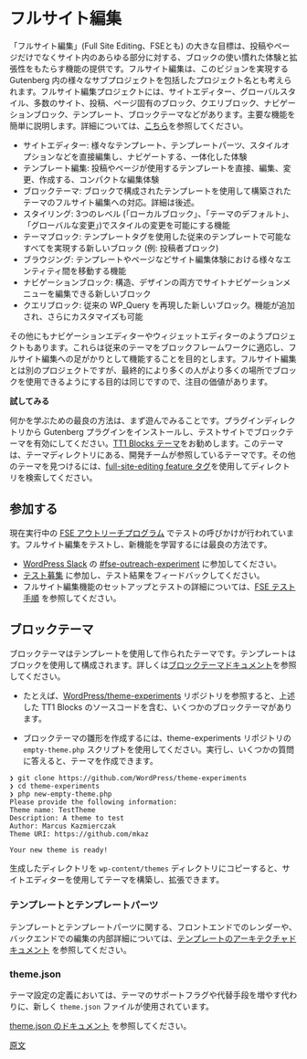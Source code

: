 <!--
# Full Site Editing
 -->
# フルサイト編集

<!--
At the highest level, the vision of Full Site Editing is to provide a collection of features that bring the familiar experience and extendability of blocks to all parts of your site rather than just post and pages. You can think of Full Site Editing as the umbrella project name for various sub-projects within Gutenberg that make this vision possible. Projects under Full Site Editing (FSE) include everything from the Site Editor, Global Styles, numerous Site/Post/Page specific blocks, Query block, Navigation block, Templates, and block themes. What follows are brief descriptions of the major pieces with more details found [here](https://github.com/WordPress/gutenberg/issues/24551):
 -->
「フルサイト編集」(Full Site Editing、FSEとも) の大きな目標は、投稿やページだけでなくサイト内のあらゆる部分に対する、ブロックの使い慣れた体験と拡張性をもたらす機能の提供です。フルサイト編集は、このビジョンを実現する Gutenberg 内の様々なサブプロジェクトを包括したプロジェクト名とも考えられます。フルサイト編集プロジェクトには、サイトエディター、グローバルスタイル、多数のサイト、投稿、ページ固有のブロック、クエリブロック、ナビゲーションブロック、テンプレート、ブロックテーマなどがあります。主要な機能を簡単に説明します。詳細については、[こちら](https://github.com/WordPress/gutenberg/issues/24551)を参照してください。

<!--

- Site Editor: the cohesive experience that allows you to directly edit and navigate between various templates, template parts, styling options, and more.
- Template Editing: a scaled down direct editing experience allowing you to edit/change/create the template a post/page uses.
- Block Theme: work to allow for a theme that's built using templates composed using blocks that works with full site editing. More below.
- Styling: the feature that enables styling modifications across three levels (local blocks, theme defaults, and global modifications).
- Theme Blocks: new blocks that accomplish everything possible in traditional templates using template tags (ex: Post Author Block).
- Browsing: the feature that unlocks the ability to navigate between various entities in the site editing experience including templates, pages, etc.
- Navigation Block: a new block that allows you to edit a site's navigation menu, both in terms of structure and design.
- Query Block: a new block that replicates the classic WP_Query and allows for further customization with additional functionality.
 -->
- サイトエディター: 様々なテンプレート、テンプレートパーツ、スタイルオプションなどを直接編集し、ナビゲートする、一体化した体験
- テンプレート編集: 投稿やページが使用するテンプレートを直接、編集、変更、作成する、コンパクトな編集体験
- ブロックテーマ: ブロックで構成されたテンプレートを使用して構築されたテーマのフルサイト編集への対応。詳細は後述。
- スタイリング: 3つのレベル (「ローカルブロック」、「テーマのデフォルト」、「グローバルな変更」)でスタイルの変更を可能にする機能
- テーマブロック: テンプレートタグを使用した従来のテンプレートで可能なすべてを実現する新しいブロック (例: 投稿者ブロック)
- ブラウジング: テンプレートやページなどサイト編集体験における様々なエンティティ間を移動する機能
- ナビゲーションブロック: 構造、デザインの両方でサイトナビゲーションメニューを編集できる新しいブロック
- クエリブロック: 従来の WP_Query を再現した新しいブロック。機能が追加され、さらにカスタマイズも可能

<!--
There are other projects, like the Navigation Editor and Widget Editor, that are meant to specifically help classic themes begin adapting more to the block framework and to act as a stepping stone of sorts to Full Site Editing. These are separate projects from Full Site Editing though but are worth being aware of as they ultimately help the cause of getting more people adjusted to using blocks in more places.
 -->
その他にもナビゲーションエディターやウィジェットエディターのようプロジェクトもあります。これらは従来のテーマをブロックフレームワークに適応し、フルサイト編集への足がかりとして機能することを目的とします。フルサイト編集とは別のプロジェクトですが、最終的により多くの人がより多くの場所でブロックを使用できるようにする目的は同じですので、注目の価値があります。

<!--
**Jump in:**
 -->
**試してみる**

<!--
The best way to learn something is start playing with it. So jump in by installing the Gutenberg plugin from the plugins directory and activating a block theme on a test site. We recommend the [TT1 Blocks theme](https://wordpress.org/themes/tt1-blocks/), it is listed in the theme directory and our development reference theme. You can find other themes in the directory using the [full-site-editing feature tag](https://wordpress.org/themes/tags/full-site-editing/).
 -->
何かを学ぶための最良の方法は、まず遊んでみることです。プラグインディレクトリから Gutenberg プラグインをインストールし、テストサイトでブロックテーマを有効にしてください。[TT1 Blocks テーマ](https://wordpress.org/themes/tt1-blocks/)をお勧めします。このテーマは、テーマディレクトリにある、開発チームが参照しているテーマです。その他のテーマを見つけるには、[full-site-editing feature タグ](https://wordpress.org/themes/tags/full-site-editing/)を使用してディレクトリを検索してください。

<!--
## Get Involved
 -->
## 参加する

<!--
An ongoing [FSE Outreach program](https://make.wordpress.org/test/handbook/full-site-editing-outreach-experiment/) is in place with calls for testing and is a great way to get involved and learn about the new features.
 -->
現在実行中の [FSE アウトリーチプログラム](https://make.wordpress.org/test/handbook/full-site-editing-outreach-experiment/) でテストの呼びかけが行われています。フルサイト編集をテストし、新機能を学習するには最良の方法です。

<!--
- Join in on [WordPress Slack](https://make.wordpress.org/chat/) at [#fse-outreach-experiment](https://wordpress.slack.com/archives/C015GUFFC00)
- Participate in the [Calls for Testing](https://make.wordpress.org/test/tag/fse-testing-call/) by testing and giving feedback.
- See detailed [How to Test FSE instructions](https://make.wordpress.org/test/handbook/full-site-editing-outreach-experiment/how-to-test-fse/) to get setup to test FSE features.
 -->
- [WordPress Slack](https://make.wordpress.org/chat/) の [#fse-outreach-experiment](https://wordpress.slack.com/archives/C015GUFFC00) に参加してください。
- [テスト募集](https://make.wordpress.org/test/tag/fse-testing-call/) に参加し、テスト結果をフィードバックしてください。
- フルサイト編集機能のセットアップとテストの詳細については、[FSE テスト手順](https://make.wordpress.org/test/handbook/full-site-editing-outreach-experiment/how-to-test-fse/) を参照してください。

<!--
## Block Themes
 -->
## ブロックテーマ

<!-- 
Block themes are themes built using templates composed using blocks. See the [block theme documentation](https://developer.wordpress.org/themes/block-themes/) for additional details.
 -->
ブロックテーマはテンプレートを使用して作られたテーマです。テンプレートはブロックを使用して構成されます。詳しくは[ブロックテーマドキュメント](https://developer.wordpress.org/themes/block-themes/)を参照してください。

<!--
- For examples, see the [WordPress/theme-experiments](https://github.com/WordPress/theme-experiments/) repository with several block themes there including the source for the above mentioned TT1 Blocks.
 -->
- たとえば、[WordPress/theme-experiments](https://github.com/WordPress/theme-experiments/) リポジトリを参照すると、上述した TT1 Blocks のソースコードを含む、いくつかのブロックテーマがあります。

<!--
- Use the `empty-theme.php` script from theme-experiments repo to generate a starter block theme, it will prompt you with a few questions and create a theme.
 -->
- ブロックテーマの雛形を作成するには、theme-experiments リポジトリの `empty-theme.php` スクリプトを使用してください。実行し、いくつかの質問に答えると、テーマを作成できます。

```
❯ git clone https://github.com/WordPress/theme-experiments
❯ cd theme-experiments
❯ php new-empty-theme.php
Please provide the following information:
Theme name: TestTheme
Description: A theme to test
Author: Marcus Kazmierczak
Theme URI: https://github.com/mkaz

Your new theme is ready!
```

<!--
You can then copy the generated directory to your `wp-content/themes` directory and start playing with the Site Editor to build and extend the theme.
 -->
生成したディレクトリを `wp-content/themes` ディレクトリにコピーすると、サイトエディターを使用してテーマを構築し、拡張できます。

<!--
### Template and Template Parts
 -->
### テンプレートとテンプレートパーツ

<!--
See the [architecture document on templates](/docs/explanations/architecture/full-site-editing-templates.md) for an explanation on the internals of how templates and templates parts are rendered in the frontend and edited in the backend.
 -->
テンプレートとテンプレートパーツに関する、フロントエンドでのレンダーや、バックエンドでの編集の内部詳細については、[テンプレートのアーキテクチャドキュメント](https://ja.wordpress.org/team/handbook/block-editor/explanations/architecture/full-site-editing-templates/) を参照してください。

<!--
### theme.json
 -->
### theme.json

<!--
Instead of the proliferation of theme support flags or alternative methods, a new `theme.json` file is being used to define theme settings.
 -->
テーマ設定の定義においては、テーマのサポートフラグや代替手段を増やす代わりに、新しく `theme.json` ファイルが使用されています。

[theme.json のドキュメント](https://ja.wordpress.org/team/handbook/block-editor/how-to-guides/themes/theme-json/) を参照してください。

[原文](https://github.com/WordPress/gutenberg/blob/trunk/docs/getting-started/full-site-editing.md)
